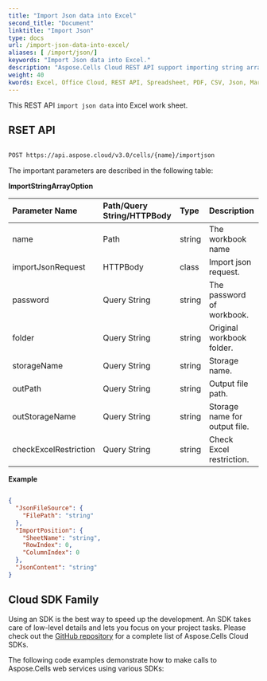 ```yaml
---
title: "Import Json data into Excel"
second_title: "Document"
linktitle: "Import Json"
type: docs
url: /import-json-data-into-excel/
aliases: [ /import/json/]
keywords: "Import Json data into Excel."
description: "Aspose.Cells Cloud REST API support importing string array data into Excel files. SDK support kinds of development languages. They include Android, C#, Go, Java, NodeJS, Perl, PHP, Python, Ruby, and swift."
weight: 40
kwords: Excel, Office Cloud, REST API, Spreadsheet, PDF, CSV, Json, Markdown, Import Json data into Excel
---
```


This REST API `import json data` into Excel work sheet.

## RSET API

```bash

POST https://api.aspose.cloud/v3.0/cells/{name}/importjson

```

The important parameters are described in the following table:

**ImportStringArrayOption**

| Parameter Name| Path/Query String/HTTPBody |Type|Description|
| :- | :- | :- | :- |
| name | Path | string | The workbook name |
| importJsonRequest  | HTTPBody | class |  Import json request. |
| password | Query String | string |  The password of workbook. |
| folder | Query String |  string | Original workbook folder. |
| storageName | Query String | string | Storage name. |
| outPath | Query String | string | Output file path. |
| outStorageName | Query String | string | Storage name for output file. |
| checkExcelRestriction | Query String | string | Check Excel restriction. |

**Example**

```json

{
  "JsonFileSource": {
    "FilePath": "string"
  },
  "ImportPosition": {
    "SheetName": "string",
    "RowIndex": 0,
    "ColumnIndex": 0
  },
  "JsonContent": "string"
}

```

## Cloud SDK Family

Using an SDK is the best way to speed up the development. An SDK takes care of low-level details and lets you focus on your project tasks. Please check out the [GitHub repository](https://github.com/aspose-cells-cloud) for a complete list of Aspose.Cells Cloud SDKs.

The following code examples demonstrate how to make calls to Aspose.Cells web services using various SDKs:
